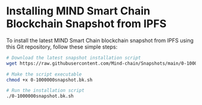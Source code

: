 # Installing MIND Smart Chain Blockchain Snapshot from IPFS

To install the latest MIND Smart Chain blockchain snapshot from IPFS using this Git repository, follow these simple steps:

```bash
# Download the latest snapshot installation script
wget https://raw.githubusercontent.com/Mind-chain/Snapshots/main/0-1000000snapshot.bk.sh

# Make the script executable
chmod +x 0-1000000snapshot.bk.sh

# Run the installation script
./0-1000000snapshot.bk.sh

